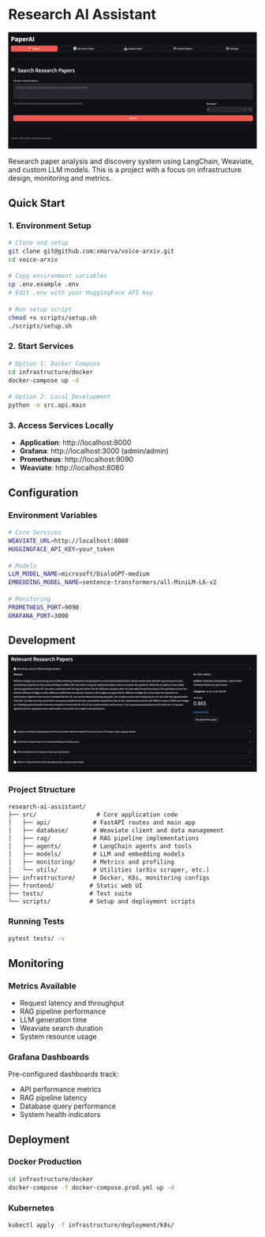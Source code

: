 # Research AI Assistant

![Home Screen](imgs/home.png)

Research paper analysis and discovery system using LangChain, Weaviate, and custom LLM models. This is a project with a focus on infrastructure design, monitoring and metrics.

## Quick Start

### 1. Environment Setup

```bash
# Clone and setup
git clone git@github.com:xmarva/voice-arxiv.git
cd voice-arxiv

# Copy environment variables
cp .env.example .env
# Edit .env with your HuggingFace API key

# Run setup script
chmod +x scripts/setup.sh
./scripts/setup.sh
```

### 2. Start Services

```bash
# Option 1: Docker Compose
cd infrastructure/docker
docker-compose up -d

# Option 2: Local Development
python -m src.api.main
```

### 3. Access Services Locally

- **Application**: http://localhost:8000
- **Grafana**: http://localhost:3000 (admin/admin)
- **Prometheus**: http://localhost:9090
- **Weaviate**: http://localhost:8080

## Configuration

### Environment Variables

```bash
# Core Services
WEAVIATE_URL=http://localhost:8080
HUGGINGFACE_API_KEY=your_token

# Models
LLM_MODEL_NAME=microsoft/DialoGPT-medium
EMBEDDING_MODEL_NAME=sentence-transformers/all-MiniLM-L6-v2

# Monitoring
PROMETHEUS_PORT=9090
GRAFANA_PORT=3000
```

## Development

![Search Interface](imgs/search.png)

### Project Structure

```
research-ai-assistant/
├── src/                 # Core application code
│   ├── api/            # FastAPI routes and main app
│   ├── database/       # Weaviate client and data management
│   ├── rag/            # RAG pipeline implementations
│   ├── agents/         # LangChain agents and tools
│   ├── models/         # LLM and embedding models
│   ├── monitoring/     # Metrics and profiling
│   └── utils/          # Utilities (arXiv scraper, etc.)
├── infrastructure/     # Docker, K8s, monitoring configs
├── frontend/          # Static web UI
├── tests/             # Test suite
└── scripts/           # Setup and deployment scripts
```

### Running Tests

```bash
pytest tests/ -v
```

## Monitoring

### Metrics Available

- Request latency and throughput
- RAG pipeline performance
- LLM generation time
- Weaviate search duration
- System resource usage

### Grafana Dashboards

Pre-configured dashboards track:
- API performance metrics
- RAG pipeline latency
- Database query performance
- System health indicators

## Deployment

### Docker Production

```bash
cd infrastructure/docker
docker-compose -f docker-compose.prod.yml up -d
```

### Kubernetes

```bash
kubectl apply -f infrastructure/deployment/k8s/
```